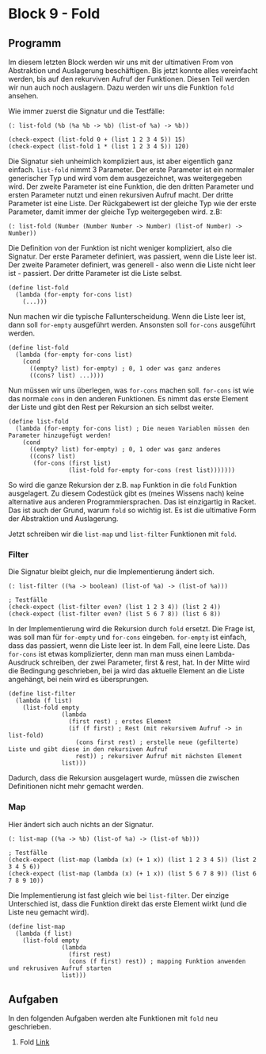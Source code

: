 # Block 9 - Fold

## Programm

Im diesem letzten Block werden wir uns mit der ultimativen From von Abstraktion und Auslagerung beschäftigen. Bis jetzt konnte alles vereinfacht werden, bis auf den rekurviven Aufruf der Funktionen. Diesen Teil werden wir nun auch noch auslagern. Dazu werden wir uns die Funktion `fold` ansehen.

Wie immer zuerst die Signatur und die Testfälle:

```racket
(: list-fold (%b (%a %b -> %b) (list-of %a) -> %b))

(check-expect (list-fold 0 + (list 1 2 3 4 5)) 15)
(check-expect (list-fold 1 * (list 1 2 3 4 5)) 120)
```

Die Signatur sieh unheimlich kompliziert aus, ist aber eigentlich ganz einfach. `list-fold` nimmt 3 Parameter. Der erste Parameter ist ein normaler generischer Typ und wird vom dem ausgezeichnet, was weitergegeben wird. Der zweite Parameter ist eine Funktion, die den dritten Parameter und ersten Parameter nutzt und einen rekursiven Aufruf macht. Der dritte Parameter ist eine Liste. Der Rückgabewert ist der gleiche Typ wie der erste Parameter, damit immer der gleiche Typ weitergegeben wird.
z.B:

```racket
(: list-fold (Number (Number Number -> Number) (list-of Number) -> Number))
```

Die Definition von der Funktion ist nicht weniger kompliziert, also die Signatur. Der erste Parameter definiert, was passiert, wenn die Liste leer ist. Der zweite Parameter definiert, was generell - also wenn die Liste nicht leer ist - passiert. Der dritte Parameter ist die Liste selbst.

```racket
(define list-fold
  (lambda (for-empty for-cons list)
    (...)))
```

Nun machen wir die typische Fallunterscheidung. Wenn die Liste leer ist, dann soll `for-empty` ausgeführt werden. Ansonsten soll `for-cons` ausgeführt werden.

```racket
(define list-fold
  (lambda (for-empty for-cons list)
    (cond
      ((empty? list) for-empty) ; 0, 1 oder was ganz anderes
      ((cons? list) ...))))
```

Nun müssen wir uns überlegen, was `for-cons` machen soll. `for-cons` ist wie das normale `cons` in den anderen Funktionen. Es nimmt das erste Element der Liste und gibt den Rest per Rekursion an sich selbst weiter.

```racket
(define list-fold
  (lambda (for-empty for-cons list) ; Die neuen Variablen müssen den Parameter hinzugefügt werden!
    (cond
      ((empty? list) for-empty) ; 0, 1 oder was ganz anderes
      ((cons? list)
       (for-cons (first list)
                 (list-fold for-empty for-cons (rest list)))))))
```

So wird die ganze Rekursion der z.B. `map` Funktion in die `fold` Funktion ausgelagert. Zu diesem Codestück gibt es (meines Wissens nach) keine alternative aus anderen Programmiersprachen. Das ist einzigartig in Racket. Das ist auch der Grund, warum `fold` so wichtig ist. Es ist die ultimative Form der Abstraktion und Auslagerung.

Jetzt schreiben wir die `list-map` und `list-filter` Funktionen mit `fold`.

### Filter

Die Signatur bleibt gleich, nur die Implementierung ändert sich.

```racket
(: list-filter ((%a -> boolean) (list-of %a) -> (list-of %a)))

; Testfälle
(check-expect (list-filter even? (list 1 2 3 4)) (list 2 4))
(check-expect (list-filter even? (list 5 6 7 8)) (list 6 8))
```

In der Implementierung wird die Rekursion durch `fold` ersetzt. Die Frage ist, was soll man für `for-empty` und `for-cons` eingeben. `for-empty` ist einfach, dass das passiert, wenn die Liste leer ist. In dem Fall, eine leere Liste. Das `for-cons` ist etwas komplizierter, denn man man muss einen Lambda-Ausdruck schreiben, der zwei Parameter, first & rest, hat. In der Mitte wird die Bedingung geschrieben, bei ja wird das aktuelle Element an die Liste angehängt, bei nein wird es übersprungen.

```racket
(define list-filter
  (lambda (f list)
    (list-fold empty
               (lambda
                 (first rest) ; erstes Element
                 (if (f first) ; Rest (mit rekursivem Aufruf -> in list-fold)
                   (cons first rest) ; erstelle neue (gefilterte) Liste und gibt diese in den rekursiven Aufruf
                   rest)) ; rekursiver Aufruf mit nächsten Element
               list)))
```

Dadurch, dass die Rekursion ausgelagert wurde, müssen die zwischen Definitionen nicht mehr gemacht werden.

### Map

Hier ändert sich auch nichts an der Signatur.

```racket
(: list-map ((%a -> %b) (list-of %a) -> (list-of %b)))

; Testfälle
(check-expect (list-map (lambda (x) (+ 1 x)) (list 1 2 3 4 5)) (list 2 3 4 5 6))
(check-expect (list-map (lambda (x) (+ 1 x)) (list 5 6 7 8 9)) (list 6 7 8 9 10))
```

Die Implementierung ist fast gleich wie bei `list-filter`. Der einzige Unterschied ist, dass die Funktion direkt das erste Element wirkt (und die Liste neu gemacht wird).

```racket
(define list-map
  (lambda (f list)
    (list-fold empty
               (lambda
                 (first rest)
                 (cons (f first) rest)) ; mapping Funktion anwenden und rekrusiven Aufruf starten
               list)))
```

## Aufgaben

In den folgenden Aufgaben werden alte Funktionen mit `fold` neu geschrieben.

1. Fold [Link](../Tasks/20_Fold.md)

